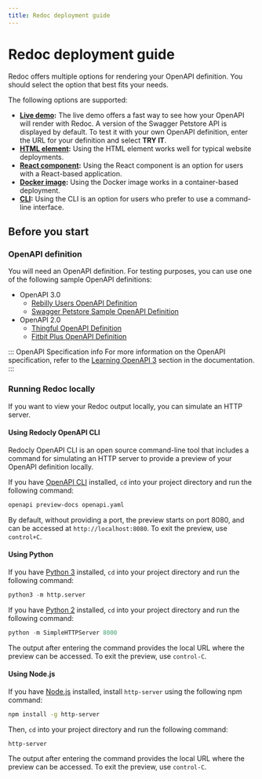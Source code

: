```yaml
---
title: Redoc deployment guide
---
```


# Redoc deployment guide

Redoc offers multiple options for rendering your OpenAPI definition.
You should select the option that best fits your needs.

The following options are supported:

- **[Live demo](https://redocly.github.io/redoc/):**
  The live demo offers a fast way to see how your OpenAPI will render with Redoc.
  A version of the Swagger Petstore API is displayed by default. To test it with your own OpenAPI definition, enter the URL for your
  definition and select **TRY IT**.
- **[HTML element](./html.md):**
  Using the HTML element works well for typical website deployments.
- **[React component](./react.md):**
  Using the React component is an option for users with a React-based application.
- **[Docker image](./docker.md):**
  Using the Docker image works in a container-based deployment.
- **[CLI](./cli.md):**
  Using the CLI is an option for users who prefer to use a command-line interface.

## Before you start

### OpenAPI definition

You will need an OpenAPI definition. For testing purposes, you can use one of the following sample OpenAPI definitions: 
- OpenAPI 3.0
    - [Rebilly Users OpenAPI Definition](https://raw.githubusercontent.com/Rebilly/api-definitions/main/openapi/users.yaml)
    - [Swagger Petstore Sample OpenAPI Definition](https://petstore3.swagger.io/api/v3/openapi.json)
- OpenAPI 2.0
    - [Thingful OpenAPI Definition](https://raw.githubusercontent.com/thingful/openapi-spec/master/spec/swagger.yaml)
    - [Fitbit Plus OpenAPI Definition](https://raw.githubusercontent.com/TwineHealth/TwineDeveloperDocs/master/spec/swagger.yaml)

::: OpenAPI Specification info
For more information on the OpenAPI specification, refer to the [Learning OpenAPI 3](https://redoc.ly/docs/resources/learning-openapi/)
section in the documentation.
:::

### Running Redoc locally

If you want to view your Redoc output locally, you can simulate an HTTP server.

#### Using Redocly OpenAPI CLI

Redocly OpenAPI CLI is an open source command-line tool that includes a command
for simulating an HTTP server to provide a preview of your OpenAPI definition locally.

If you have [OpenAPI CLI](https://redoc.ly/docs/cli/#installation-and-usage) installed, `cd` into your
project directory and run the following command:

```bash
openapi preview-docs openapi.yaml
```

By default, without providing a port, the preview starts on port 8080, and can be accessed at `http://localhost:8080`.
To exit the preview, use `control+C`.

#### Using Python

If you have [Python 3](https://www.python.org/downloads/) installed, `cd` into your
project directory and run the following command:

```python
python3 -m http.server
```

If you have [Python 2](https://www.python.org/downloads/) installed, `cd` into your
project directory and run the following command:

```python
python -m SimpleHTTPServer 8000
```

The output after entering the command provides the local URL where the preview can be accessed.
To exit the preview, use `control-C`.

#### Using Node.js

If you have [Node.js](https://nodejs.org/en/download/) installed, install `http-server`
using the following npm command:

```bash
npm install -g http-server
```

Then, `cd` into your project directory and run the following command:

```node
http-server
```

The output after entering the command provides the local URL where the preview can be accessed.
To exit the preview, use `control-C`.
